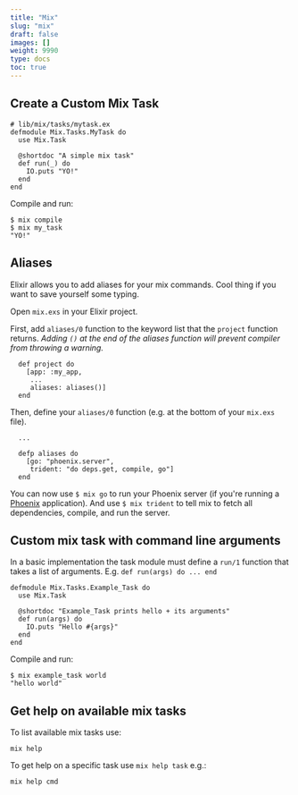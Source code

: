 ```yaml
---
title: "Mix"
slug: "mix"
draft: false
images: []
weight: 9990
type: docs
toc: true
---
```


## Create a Custom Mix Task
    # lib/mix/tasks/mytask.ex
    defmodule Mix.Tasks.MyTask do
      use Mix.Task
    
      @shortdoc "A simple mix task"
      def run(_) do
        IO.puts "YO!"
      end
    end

Compile and run:

    $ mix compile
    $ mix my_task
    "YO!"

## Aliases
Elixir allows you to add aliases for your mix commands. Cool thing if you want to save yourself some typing.

Open `mix.exs` in your Elixir project.

First, add `aliases/0` function to the keyword list that the `project` function returns.
*Adding `()` at the end of the aliases function will prevent compiler from throwing a warning.*
```
  def project do
    [app: :my_app,
     ...
     aliases: aliases()]
  end
```

Then, define your `aliases/0` function (e.g. at the bottom of your `mix.exs` file).
```
  ...

  defp aliases do
    [go: "phoenix.server",
     trident: "do deps.get, compile, go"]
  end
```
You can now use `$ mix go` to run your Phoenix server (if you're running a [Phoenix][1] application). And use `$ mix trident` to tell mix to fetch all dependencies, compile, and run the server.


  [1]: http://www.phoenixframework.org/

## Custom mix task with command line arguments
In a basic implementation the task module must define a `run/1` function that takes a list of arguments. E.g. `def run(args) do ... end`

    defmodule Mix.Tasks.Example_Task do
      use Mix.Task
    
      @shortdoc "Example_Task prints hello + its arguments"
      def run(args) do
        IO.puts "Hello #{args}"
      end
    end

Compile and run:
    
    $ mix example_task world
    "hello world"

## Get help on available mix tasks
To list available mix tasks use:

    mix help
To get help on a specific task use `mix help task` e.g.:

    mix help cmd


